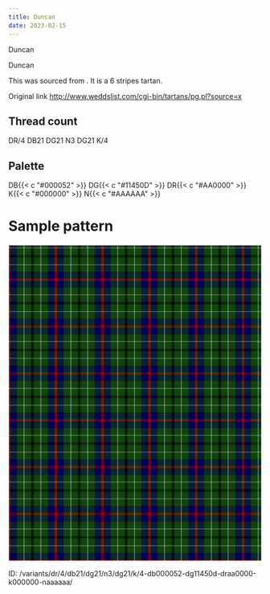 ```yaml
---
title: Duncan
date: 2023-02-15
---
```

Duncan

Duncan

This was sourced from <no value>.  It is a 6 stripes tartan.

Original link http://www.weddslist.com/cgi-bin/tartans/pg.pl?source=x

## Thread count
DR/4 DB21 DG21 N3 DG21 K/4

## Palette
DB{{< c "#000052" >}} DG{{< c "#11450D" >}} DR{{< c "#AA0000" >}} K{{< c "#000000" >}} N{{< c "#AAAAAA" >}}

# Sample pattern

![Tartan detail](tartan.png "DR/4 DB21 DG21 N3 DG21 K/4 tartan")

ID: /variants/dr/4/db21/dg21/n3/dg21/k/4-db000052-dg11450d-draa0000-k000000-naaaaaa/